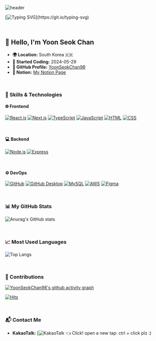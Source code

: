 ![header](https://capsule-render.vercel.app/api?type=venom&height=300&color=gradient&text=welcome%20to%20my%20%20world&section=header&reversal=false&fontAlign=50&animation=fadeIn&textBg=false)

[![Typing SVG](https://readme-typing-svg.demolab.com?font=Oswald&weight=500&size=30&duration=3000&pause=1000&color=FFFFFF&background=8745FF00&random=false&width=1000&lines=🔥+Hi+guys!+I'm+a+passionate+Frontend+Developer!)](https://git.io/typing-svg)

<br>

## 👋 Hello, I'm Yoon Seok Chan

- **🌍 Location:** South Korea 🇰🇷
- **📅 Started Coding:** 2024-05-29
- **🔗 GitHub Profile:** [YoonSeokChan98](https://github.com/YoonSeokChan98)
- **📖 Notion:** [My Notion Page](https://www.notion.so/115e8f654d838083994ce6333f298e05)

<br>

### 🚀 Skills & Technologies

#### 🌐 Frontend
<p>
  <a href="https://reactjs.org/" target="_blank"><img src="https://img.shields.io/badge/react-%2320232a.svg?style=flat&logo=react&logoColor=%2361DAFB" alt="React.js"/></a>
  <a href="https://nextjs.org/" target="_blank"><img src="https://img.shields.io/badge/Next-black?style=flat&logo=next.js&logoColor=white" alt="Next.js"/></a>
  <a href="https://www.typescriptlang.org/" target="_blank"><img src="https://img.shields.io/badge/typescript-%23007ACC.svg?style=flat&logo=typescript&logoColor=white" alt="TypeScript"/></a>
  <a href="https://www.javascript.com/" target="_blank"><img src="https://img.shields.io/badge/javascript-%23323330.svg?style=flat&logo=javascript&logoColor=%23F7DF1E" alt="JavaScript"/></a>
  <a href="https://html.spec.whatwg.org/" target="_blank"><img src="https://img.shields.io/badge/html5-%23E34F26.svg?style=flat&logo=html5&logoColor=white" alt="HTML"/></a>
  <a href="https://www.w3schools.com/css/default.asp" target="_blank"><img src="https://img.shields.io/badge/css3-%231572B6.svg?style=flat&logo=css3&logoColor=white" alt="CSS"/></a>
</p>

<br>

#### 💻 Backend
<p>
  <a href="https://nodejs.org/" target="_blank"><img src="https://img.shields.io/badge/node.js-6DA55F?style=flat&logo=node.js&logoColor=white" alt="Node.js"/></a>
  <a href="https://expressjs.com/" target="_blank"><img src="https://img.shields.io/badge/express-%23404d59.svg?style=flat&logo=express&logoColor=white" alt="Express"/></a>
</p>

<br>

#### ⚙️ DevOps
<p>
  <a href="https://github.com/" target="_blank"><img src="https://img.shields.io/badge/github-%23121011.svg?style=flat&logo=github&logoColor=white" alt="GitHub"/></a>
<a href="https://desktop.github.com/" target="_blank"><img src="https://img.shields.io/badge/github%20desktop-%238A2BE2.svg?style=flat&logo=github&logoColor=white" alt="GitHub Desktop"/></a>
  <a href="https://www.mysql.com/" target="_blank"><img src="https://img.shields.io/badge/mysql-%234479A1.svg?style=flat&logo=mysql&logoColor=white" alt="MySQL"/></a>
  <a href="https://aws.amazon.com/" target="_blank"><img src="https://img.shields.io/badge/AWS-%23FF9900.svg?style=flat&logo=amazonwebservices&logoColor=white" alt="AWS"/></a>
  <a href="https://www.figma.com/" target="_blank"><img src="https://img.shields.io/badge/figma-%23F24E1E.svg?style=flat&logo=figma&logoColor=white" alt="Figma"/></a>
</p>


<br>

### 📊 My GitHub Stats
![Anurag's GitHub stats](https://github-readme-stats.vercel.app/api?username=YoonSeokChan98&show_icons=true&theme=cobaltbg_color=00000000)

<br>

### 📈 Most Used Languages
![Top Langs](https://github-readme-stats.vercel.app/api/top-langs/?username=YoonSeokChan98&layout=compact&theme=radical)

<br/>

### 🎉 Contributions
[![YoonSeokChan98's github activity graph](https://github-readme-activity-graph.vercel.app/graph?username=YoonSeokChan98&theme=react)](https://github.com/YoonSeokChan98)

[![Hits](https://hits.seeyoufarm.com/api/count/incr/badge.svg?url=https%3A%2F%2Fgithub.com%2FYoonSeokChan98%2Fhit-counter&count_bg=%2300FFEE&title_bg=%23000000&icon=github.svg&icon_color=%23FFFFFF&title=hits&edge_flat=false)](https://hits.seeyoufarm.com)

<br>

### 📬 Contact Me
- **KakaoTalk:** [![KakaoTalk](kakaoopen://join?l=sA3l7SAg&r=EW%3Ahttps%3A%2F%2Fgithub.com%2F) 👈 Click!
    open a new tap: ctrl + click plz :)

<br>
